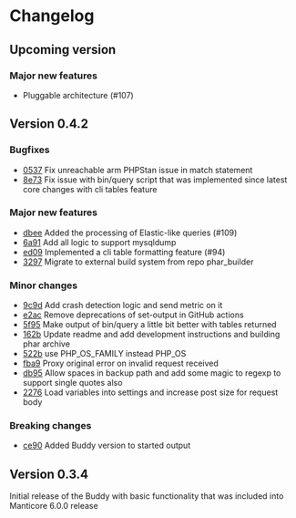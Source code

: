 # Changelog

## Upcoming version

### Major new features

* Pluggable architecture (#107)

## Version 0.4.2

### Bugfixes

* [0537](https://github.com/manticoresoftware/manticoresearch-buddy/commit/053768a) Fix unreachable arm PHPStan issue in match statement
* [8e73](https://github.com/manticoresoftware/manticoresearch-buddy/commit/8e7353c) Fix issue with bin/query script that was implemented since latest core changes with cli tables feature

### Major new features

* [dbee](https://github.com/manticoresoftware/manticoresearch-buddy/commit/dbeec0c) Added the processing of Elastic-like queries (#109)
* [6a91](https://github.com/manticoresoftware/manticoresearch-buddy/commit/6a91fea) Add all logic to support mysqldump
* [ed09](https://github.com/manticoresoftware/manticoresearch-buddy/commit/ed09f8f) Implemented a cli table formatting feature (#94)
* [3297](https://github.com/manticoresoftware/manticoresearch-buddy/commit/32971ea) Migrate to external build system from repo phar_builder


### Minor changes

* [9c9d](https://github.com/manticoresoftware/manticoresearch-buddy/commit/9c9d55b) Add crash detection logic and send metric on it
* [e2ac](https://github.com/manticoresoftware/manticoresearch-buddy/commit/e2ac00b) Remove deprecations of set-output in GitHub actions
* [5f95](https://github.com/manticoresoftware/manticoresearch-buddy/commit/5f95bcd) Make output of bin/query a little bit better with tables returned
* [162b](https://github.com/manticoresoftware/manticoresearch-buddy/commit/162b79a) Update readme and add development instructions and building phar archive
* [522b](https://github.com/manticoresoftware/manticoresearch-buddy/commit/522b446) use PHP_OS_FAMILY instead PHP_OS
* [fba9](https://github.com/manticoresoftware/manticoresearch-buddy/commit/fba9c8c) Proxy original error on invalid request received
* [db95](https://github.com/manticoresoftware/manticoresearch-buddy/commit/db9532c) Allow spaces in backup path and add some magic to regexp to support single quotes also
* [2276](https://github.com/manticoresoftware/manticoresearch-buddy/commit/2276e89) Load variables into settings and increase post size for request body

### Breaking changes

* [ce90](https://github.com/manticoresoftware/manticoresearch-buddy/commit/ce907ea) Added Buddy version to started output

## Version 0.3.4

Initial release of the Buddy with basic functionality that was included into Manticore 6.0.0 release

